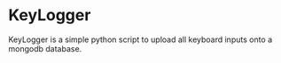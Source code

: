 # KeyLogger
KeyLogger is a simple python script to upload all keyboard inputs onto a mongodb database.
